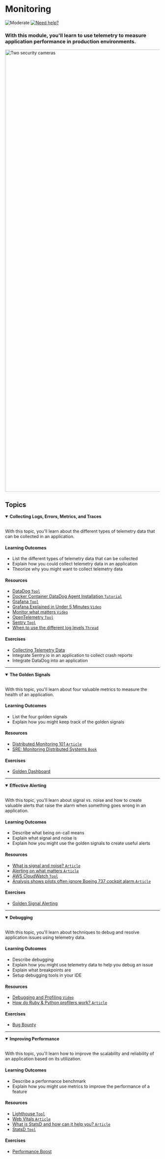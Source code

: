 # Monitoring

![Moderate](https://img.shields.io/badge/Difficulty-■%20Moderate-blue?style=flat-square&labelColor=000)
<a href="https://discord.gg/bDVYvG3Czd">![Need help?](https://img.shields.io/badge/Need%20help%3F%20-blue.svg?style=flat-square&logo=discord&logoWidth=15&labelColor=000&color=4d51cc)</a>

### With this module, you'll learn to use telemetry to measure application performance in production environments.

<img width="1440" alt="Two security cameras" src="https://user-images.githubusercontent.com/894178/138357785-5c440e7b-6cf5-4886-ad7c-7ab517fb7c58.png">


## Topics

<details open>
   <summary><b>Collecting Logs, Errors, Metrics, and Traces</b></summary><br/>

   With this topic, you'll learn about the different types of telemetry data that can be collected in an application.
   
   #### Learning Outcomes
   * List the different types of telemetry data that can be collected
   * Explain how you could collect telemetry data in an application
   * Theorize why you might want to collect telemetry data

   #### Resources
   * [DataDog `Tool`](https://datadoghq.com/)
   * [Docker Container DataDog Agent Installation `Tutorial`](https://docs.datadoghq.com/agent/docker/log/?tab=containerinstallation)
   * [Grafana `Tool`](https://grafana.com/)
   * [Grafana Explained in Under 5 Minutes `Video`](https://www.youtube.com/watch?v=lILY8eSspEo)
   * [Monitor what matters `Video`](https://www.youtube.com/watch?v=EnvKjTw-xTo)
   * [OpenTelemetry `Tool`](https://opentelemetry.io/)
   * [Sentry `Tool`](https://sentry.io/)
   * [When to use the different log levels `Thread`](https://stackoverflow.com/questions/2031163/when-to-use-the-different-log-levels/64806781#64806781)

   #### Exercises
   * [Collecting Telemetry Data](../exercises/monitoring/collecting-telemetry-data.md)
   * Integrate Sentry.io in an application to collect crash reports
   * Integrate DataDog into an application
</details>

----

<details open>
   <summary><b>The Golden Signals</b></summary><br/>

   With this topic, you'll learn about four valuable metrics to measure the health of an application.
   
   #### Learning Outcomes
   * List the four golden signals
   * Explain how you might keep track of the golden signals

   #### Resources
   * [Distributed Monitoring 101 `Article`](https://medium.com/forepaas/distributed-monitoring-101-the-four-golden-signals-305bbbc33d35)
   * [SRE: Monitoring Distributed Systems `Book`](https://sre.google/sre-book/monitoring-distributed-systems/)

   #### Exercises
   * [Golden Dashboard](../exercises/monitoring/golden-dashboard.md)
</details>

----

<details open>
   <summary><b>Effective Alerting</b></summary><br/>

   With this topic, you'll learn about signal vs. noise and how to create valuable alerts that raise the alarm when something goes wrong in an application.
   
   #### Learning Outcomes
   * Describe what being on-call means
   * Explain what signal and noise is
   * Explain how you might use the golden signals to create useful alerts

   #### Resources
   * [What is signal and noise? `Article`](https://conceptually.org/concepts/signal-and-noise)
   * [Alerting on what matters `Article`](https://www.datadoghq.com/blog/monitoring-101-alerting/)
   * [AWS CloudWatch `Tool`](https://aws.amazon.com/cloudwatch/)
   * [Analysis shows pilots often ignore Boeing 737 cockpit alarm `Article`](https://www.travelweekly.com/Travel-News/Airline-News/Analysis-shows-pilots-often-ignore-Boeing-737-cockpit-alarm)
   
   #### Exercises
   * [Golden Signal Alerting](../exercises/monitoring/golden-signal-alerting.md)
</details>

----

<details open>
   <summary><b>Debugging</b></summary><br/>

   With this topic, you'll learn about techniques to debug and resolve application issues using telemetry data.
   
   #### Learning Outcomes
   * Describe debugging
   * Explain how you might use telemetry data to help you debug an issue
   * Explain what breakpoints are
   * Setup debugging tools in your IDE

   #### Resources
   * [Debugging and Profiling `Video`](https://missing.csail.mit.edu/2020/debugging-profiling/)
   * [How do Ruby & Python profilers work? `Article`](https://jvns.ca/blog/2017/12/17/how-do-ruby---python-profilers-work-/)

   #### Exercises
   * [Bug Bounty](../exercises/monitoring/bug-bounty.md)
</details>

----

<details open>
   <summary><b>Improving Performance</b></summary><br/>

   With this topic, you'll learn how to improve the scalability and reliability of an application based on its utilization.
   
   #### Learning Outcomes
   * Describe a performance benchmark
   * Explain how you might use metrics to improve the performance of a feature

   #### Resources
   * [Lighthouse `Tool`](https://developers.google.com/web/tools/lighthouse/)
   * [Web Vitals `Article`](https://web.dev/vitals/)
   * [What is StatsD and how can it help you? `Article`](https://www.datadoghq.com/blog/statsd/)
   * [StatsD `Tool`](https://github.com/statsd/statsd)

   #### Exercises
   * [Performance Boost](../exercises/monitoring/performance-boost.md)
</details>
